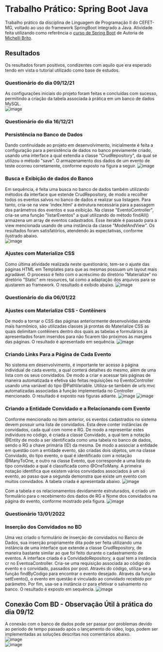 # Trabalho Prático: Spring Boot Java
Trabalho prático da disciplina de Linguagem de Programação II do CEFET-MG, voltado ao uso do framework SpringBoot integrado a Java. 
Atividade feita utilizando como referência o [curso de Spring Boot](https://www.youtube.com/watch?v=OHn1jLHGptw&list=PL8iIphQOyG-DHLpEx1TPItqJamy08fs1D) de Autoria de [Michelli Brito](https://github.com/MichelliBrito).

## Resultados
Os resultados foram positivos, condizentes com aquilo que era esperado tendo em vista o tutorial utilizado como base de estudos. 
### Questionário do dia 09/12/21  
As configurações iniciais do projeto foram feitas e concluídas com sucesso, permitindo a criação da tabela associada à prática em um banco de dados MySQL.    
![image](https://user-images.githubusercontent.com/51242342/146487219-f267ecde-0628-4bc4-9546-e7ecafb0c31f.png)

### Questionário do dia 16/12/21  
### Persistência no Banco de Dados
Dando continuidade ao projeto em desenvolvimento, inicialmente é feita a configuração para a persistência de dados no banco previamente criado, usando uma interface a qual extendia a classe "CrudRepository", da qual se utilizou o método "save". O armazenamento dos dados de um evento de teste ocorreu corretamente, conforme exposto na figura a seguir. ![image](https://user-images.githubusercontent.com/51242342/148601137-bffee10f-0547-4ca0-975f-a6ee657d73e8.png)

### Busca e Exibição de dados do Banco  
Em sequência, é feita uma busca no banco de dados também utilizando métodos da interface que estende CrudRepository, de modo a recolher todos os eventos salvos no banco de dados e realizar sua listagem. Para tanto, cria-se na view 'index.html' a extrutura necessária para a passagem dos parâmetros dos eventos e sua exibição. Na classe "EventoController", cria-se uma função "listarEventos" a qual utilizando do método findAll() armazena um array de eventos cadastrados. Esse iterable é passado para a view mencionada usando de uma instância da classe "ModelAndView". Os resultados foram satisfatórios, atendendo às expectativas, conforme ilustrado abaixo.  
![image](https://user-images.githubusercontent.com/51242342/148605717-af862767-7b71-40e0-b57f-0cec9ae2ea8d.png)

### Ajustes com Materialize CSS
Como última atividade realizada neste questionário, tem-se o ajuste das páginas HTML em Templates para que as mesmas possuam um layout mais agradável. O processo é feito com o acréscimo do diretório "Materialize" no diretório "Static" em resources, tal como a adaptação dos arquivos para se ajustarem ao framework. O resultado é exibido abaixo. 
![image](https://user-images.githubusercontent.com/51242342/148611174-5bc4c475-9480-4f74-b709-5434e0b6277c.png)

### Questionário do dia 06/01/22  
### Ajustes com Materialize CSS - Contêiners  
De modo a tornar o CSS das páginas anteriormente desenvolvidas ainda mais harmônico, são utilizadas classes já prontas do Materialize CSS as quais delimitam contêiners dentro dos quais as tabelas e formulários já apresentados foram inseridos para não ficarem tão próximos às margens das páginas. O resultado é apresentado em sequência. 
![image](https://user-images.githubusercontent.com/51242342/150659934-7253d302-06bf-4bd5-ae7f-1e060e512e7e.png)

### Criando Links Para a Página de Cada Evento
No sistema em desenvolvimento, é importante ter acesso à página individual de cada evento, a qual conterá detalhes do mesmo, além de uma lista com os seus convidados. De modo a criar e acessar tais páginas de maneira automatizada e efetiva são feitas requisições no EventoController usando uma variável do tipo @PathVariable. Utiliza-se também de urls mvc automatizadas associadas à função implementada no Controller mencionado. O resultado é exposto nas figuras adiante. 
![image](https://user-images.githubusercontent.com/51242342/150660003-8fbb1b51-9fab-4ced-af07-2f7301964953.png)
![image](https://user-images.githubusercontent.com/51242342/150660011-31ce5cc1-8d3c-41fb-9e38-2b0649b0591d.png)

### Criando a Entidade Convidado e a Relacionando com Evento
Conforme mencionado no item anterior, os eventos cadastrados no sistema devem possuir uma lista de convidados. Esta deve conter instâncias de convidados, cada qual com nome e RG. De modo a representar estes indivíduos no código, é criada a classe Convidado, a qual tem a notação @Entity de modo a ser identificada como uma tabela no banco de dados, sendo o RG a chave primária (ID) da mesma. De modo a associar a entidade em questão com a entidade evento, são criadas dois objetos, um na classe Convidado, do tipo evento, o qual é identificado com a notação @ManyToOne, e outro na classe Evento, que corresponde a uma lista do tipo convidado a qual é classificada como @OneToMany. A primeira notação identifica que existem vários convidados associados à um só evento, ao passo que a segunda demonstra que existe um evento com muitos convidados. A tabela criada é apresentada abaixo.
![image](https://user-images.githubusercontent.com/51242342/150660152-36bc061d-e048-4948-9d2b-1d3d01320611.png)

Com a tabela e os relacionamentos devidamente estruturados, é criado um formulário para o recebimento dos dados de RG e Nome dos convidados na página do evento, conforme mostrado pela figura. 
![image](https://user-images.githubusercontent.com/51242342/150660144-5732746a-570e-47bc-83dc-3ccd2622793d.png)

### Questionário 13/01/2022
### Inserção dos Convidados no BD
Uma vez criado o formulário de inserção de convidados no Banco de Dados, sua inserção propriamente dita pode ser feita utilizando uma instância de uma interface que extende a classe CrudRepository, de maneira bastante similar ao que foi feito durante o cadastramento de eventos. A interface criada é a ConvidadoRepository, a qual tem a instância cr no EventoaController. Cria-se uma requisição associada ao código do evento e o convidado, passados por post. Através do código, utiliza-se a função findByCodigo para encontrar o evento desejado. Através da função setEvento(), o evento em questão é vinculado ao convidado recebido por parâmetro. Por fim, usa-se a instância cr para efetivar o salvamento no banco. O resultado é exposto em sequência. 
![image](https://user-images.githubusercontent.com/51242342/150660705-a08ee27c-23cf-43b9-b016-0014ee0a3e03.png)


## Conexão Com BD - Observação Útil à prática do dia 09/12
A conexão com o banco de dados pode ser passar por problemas devido ao período de tempo passado após o lançamento do vídeo, logo, podem ser implementadas as soluções descritas nos comentários abaixo.  
![image](https://user-images.githubusercontent.com/51242342/146487290-320f8064-62d1-4713-8199-617ec1923a27.png)  
![image](https://user-images.githubusercontent.com/51242342/146487391-0fb00692-356d-47b6-8470-a0a3bd002e1c.png)  
